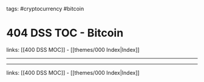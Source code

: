 tags: #cryptocurrency #bitcoin 

# 404 DSS TOC - Bitcoin

links: [[400 DSS MOC]] - [[themes/000 Index|Index]]

---



---
links: [[400 DSS MOC]] - [[themes/000 Index|Index]]